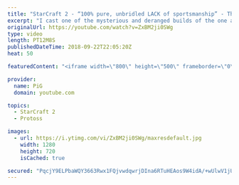 ```yaml
---
title: "StarCraft 2 - “100% pure, unbridled LACK of sportsmanship” - The Florencio Files #24"
excerpt: "I cast one of the mysterious and deranged builds of the one and only Florencio, the dude that invented the proxy nexus recall rush -- Watch live at https://www.twitch.tv/x5_pig"
originalUrl: https://youtube.com/watch?v=ZxBM2ji0SWg
type: video
length: PT12M8S
publishedDateTime: 2018-09-22T22:05:20Z
heat: 50

featuredContent: "<iframe width=\"800\" height=\"500\" frameborder=\"0\" src=\"https://www.youtube.com/embed/ZxBM2ji0SWg\" allow=\"accelerometer; autoplay; encrypted-media; gyroscope; picture-in-picture\" allowfullscreen></iframe>"

provider:
  name: PiG
  domain: youtube.com

topics:
  - StarCraft 2
  - Protoss

images:
  - url: https://i.ytimg.com/vi/ZxBM2ji0SWg/maxresdefault.jpg
    width: 1280
    height: 720
    isCached: true

secured: "PqcjY9ELPbaWQY3663Rwx1FQjvwdqwrjDIna6RTuHEAos9W4idA/+wUlwV1jUgbc7Guy8PUxQRI6/5t4uhcDFGDlH6eFjm7XzzxpcCQliMxwtJ3HkMYJjZqTCuHSTuS449iYEfPFwzjl0smDnVyLXkzDp4wxpSSE5FZqGWH5PBR/oVcU5BuK55jroVLiUk6hH1a4IlrU09HYFkCCNAwpDi0gaxDcdPVjaWNbFhj6k6Vmdy3u9Gvi32hOlMlye6u5sPmAhu8xOxvKuz/qYq/QEpp+BTR8K6SdIED+gQcpRhv0NPwQTfVRT7CDxcS6rr3aIDfvQeOPuDp9DOdigmQ+AqTWoTJKrTpjaxlY0uBvRrV5tfaMm38AHz2HQOaxFl2uvF4UZ1SC/jbD/K8E7sfgAKey/foI5cpy+A5ya9OwrxM=;glmR1HA2Q19CuBuJFruyhg=="
---
```


